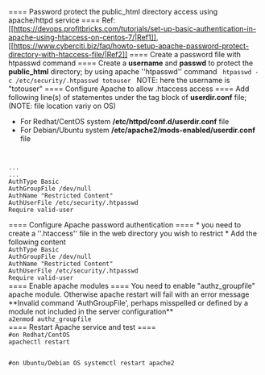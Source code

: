 ==== Password protect the public_html directory access using apache/httpd service ====
Ref: [[https://devops.profitbricks.com/tutorials/set-up-basic-authentication-in-apache-using-htaccess-on-centos-7/|Ref1]], [[https://www.cyberciti.biz/faq/howto-setup-apache-password-protect-directory-with-htaccess-file/|Ref2]]
==== Create a password file with htpasswd command ====
Create a **username** and **passwd** to protect the **public_html** directory; by using apache ''htpasswd'' command
<code>
htpasswd -c /etc/security/.htpasswd totouser
</code>
NOTE: here the username is "totouser"
==== Configure Apache to allow .htaccess access ====
Add following line(s) of statementes under the **<Directory>** tag block of **userdir.conf** file; (NOTE: file location variy on OS)
  * For Redhat/CentOS system **/etc/httpd/conf.d/userdir.conf** file
  * For Debian/Ubuntu system **/etc/apache2/mods-enabled/userdir.conf** file
<code>
<Directory "/home/*/Public">
...
...
AuthType Basic
AuthGroupFile /dev/null
AuthName "Restricted Content"
AuthUserFile /etc/security/.htpasswd
Require valid-user
</Directory>
</code>
==== Configure Apache password authentication ====
  * you need to create a ''.htaccess'' file in the web directory you wish to restrict
  * Add the following content
<code>
AuthType Basic
AuthGroupFile /dev/null
AuthName "Restricted Content"
AuthUserFile /etc/security/.htpasswd
Require valid-user
</code>
==== Enable apache modules ====
You need to enable "authz_groupfile" apache module. Otherwise apache restart will fail with an error message <color #ed1c24>**Invalid command 'AuthGroupFile', perhaps misspelled or defined by a module not included in the server configuration**</color>
<code>
a2enmod authz_groupfile
</code>
==== Restart Apache service and test ====
<code>
#on Redhat/CentOS
apachectl restart

#on Ubuntu/Debian OS
systemctl restart apache2
</code>